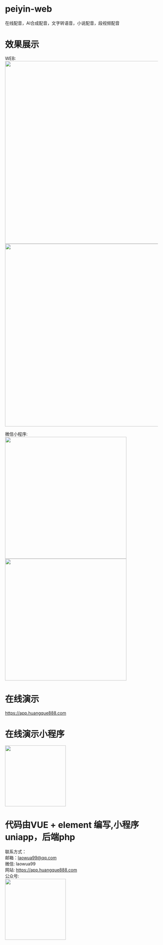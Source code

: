 # peiyin-web
在线配音，AI合成配音，文字转语音，小说配音，段视频配音

# 效果展示

WEB: <br />
<img src="https://app.huangque888.com/cdn/demo1.png" width="600" /> <br />
<img src="https://app.huangque888.com/cdn/demo2.png" width="600" /> <br />

微信小程序: <br />
<img src="https://app.huangque888.com/cdn/IMG_3172.PNG" width="400" /> <br />
<img src="https://app.huangque888.com/cdn/demo11.PNG" width="400" /> <br />


# 在线演示

https://app.huangque888.com

# 在线演示小程序

<img src="https://app.huangque888.com/cdn/gh_2c9da8149a72_258.jpg" width="200" />

# 代码由VUE + element 编写,小程序uniapp，后端php
联系方式： <br />
邮箱：laowua99@qq.com <br />
微信: laowua99 <br />
网站: https://app.huangque888.com <br />
公众号:
<br />
<img src="https://app.huangque888.com/cdn/erweima.png" width="200" />

